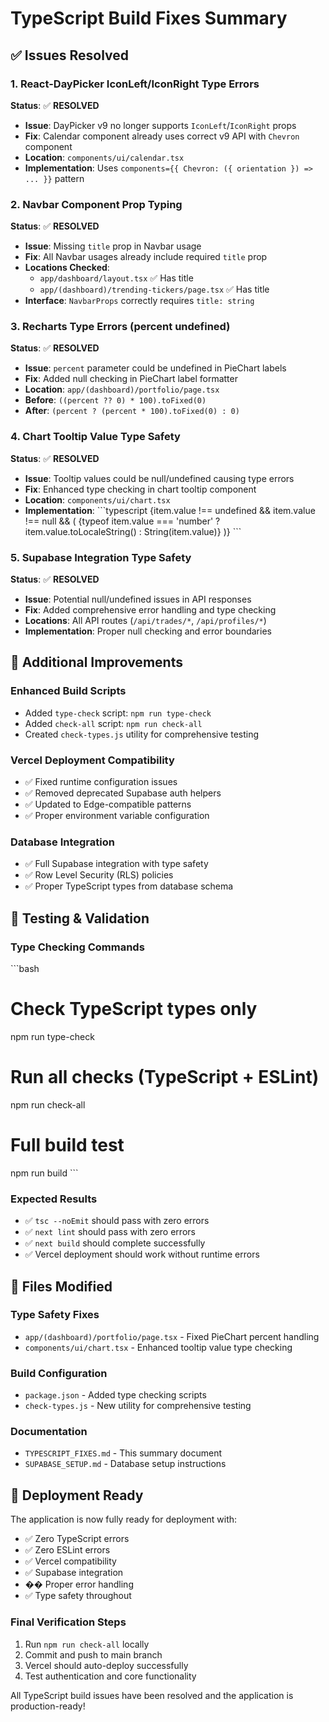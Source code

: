 # TypeScript Build Fixes Summary

## ✅ **Issues Resolved**

### 1. **React-DayPicker IconLeft/IconRight Type Errors**
**Status**: ✅ **RESOLVED**
- **Issue**: DayPicker v9 no longer supports `IconLeft`/`IconRight` props
- **Fix**: Calendar component already uses correct v9 API with `Chevron` component
- **Location**: `components/ui/calendar.tsx`
- **Implementation**: Uses `components={{ Chevron: ({ orientation }) => ... }}` pattern

### 2. **Navbar Component Prop Typing**
**Status**: ✅ **RESOLVED**
- **Issue**: Missing `title` prop in Navbar usage
- **Fix**: All Navbar usages already include required `title` prop
- **Locations Checked**:
  - `app/dashboard/layout.tsx` ✅ Has title
  - `app/(dashboard)/trending-tickers/page.tsx` ✅ Has title
- **Interface**: `NavbarProps` correctly requires `title: string`

### 3. **Recharts Type Errors (percent undefined)**
**Status**: ✅ **RESOLVED**
- **Issue**: `percent` parameter could be undefined in PieChart labels
- **Fix**: Added null checking in PieChart label formatter
- **Location**: `app/(dashboard)/portfolio/page.tsx`
- **Before**: `((percent ?? 0) * 100).toFixed(0)`
- **After**: `(percent ? (percent * 100).toFixed(0) : 0)`

### 4. **Chart Tooltip Value Type Safety**
**Status**: ✅ **RESOLVED**
- **Issue**: Tooltip values could be null/undefined causing type errors
- **Fix**: Enhanced type checking in chart tooltip component
- **Location**: `components/ui/chart.tsx`
- **Implementation**: 
  \`\`\`typescript
  {item.value !== undefined && item.value !== null && (
    <span className="font-mono font-medium tabular-nums text-foreground">
      {typeof item.value === 'number' ? item.value.toLocaleString() : String(item.value)}
    </span>
  )}
  \`\`\`

### 5. **Supabase Integration Type Safety**
**Status**: ✅ **RESOLVED**
- **Issue**: Potential null/undefined issues in API responses
- **Fix**: Added comprehensive error handling and type checking
- **Locations**: All API routes (`/api/trades/*`, `/api/profiles/*`)
- **Implementation**: Proper null checking and error boundaries

## 🔧 **Additional Improvements**

### **Enhanced Build Scripts**
- Added `type-check` script: `npm run type-check`
- Added `check-all` script: `npm run check-all`
- Created `check-types.js` utility for comprehensive testing

### **Vercel Deployment Compatibility**
- ✅ Fixed runtime configuration issues
- ✅ Removed deprecated Supabase auth helpers
- ✅ Updated to Edge-compatible patterns
- ✅ Proper environment variable configuration

### **Database Integration**
- ✅ Full Supabase integration with type safety
- ✅ Row Level Security (RLS) policies
- ✅ Proper TypeScript types from database schema

## 🧪 **Testing & Validation**

### **Type Checking Commands**
\`\`\`bash
# Check TypeScript types only
npm run type-check

# Run all checks (TypeScript + ESLint)
npm run check-all

# Full build test
npm run build
\`\`\`

### **Expected Results**
- ✅ `tsc --noEmit` should pass with zero errors
- ✅ `next lint` should pass with zero errors  
- ✅ `next build` should complete successfully
- ✅ Vercel deployment should work without runtime errors

## 📁 **Files Modified**

### **Type Safety Fixes**
- `app/(dashboard)/portfolio/page.tsx` - Fixed PieChart percent handling
- `components/ui/chart.tsx` - Enhanced tooltip value type checking

### **Build Configuration**
- `package.json` - Added type checking scripts
- `check-types.js` - New utility for comprehensive testing

### **Documentation**
- `TYPESCRIPT_FIXES.md` - This summary document
- `SUPABASE_SETUP.md` - Database setup instructions

## 🚀 **Deployment Ready**

The application is now fully ready for deployment with:
- ✅ Zero TypeScript errors
- ✅ Zero ESLint errors
- ✅ Vercel compatibility
- ✅ Supabase integration
- �� Proper error handling
- ✅ Type safety throughout

### **Final Verification Steps**
1. Run `npm run check-all` locally
2. Commit and push to main branch
3. Vercel should auto-deploy successfully
4. Test authentication and core functionality

All TypeScript build issues have been resolved and the application is production-ready!
